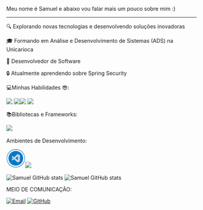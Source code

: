 Meu nome é Samuel e abaixo vou falar mais um pouco sobre mim :)
_________________________________________________________________________________________

🔍 Explorando novas tecnologias e desenvolvendo soluções inovadoras 

🎓 Formando em Análise e Desenvolvimento de Sistemas (ADS) na Unicarioca

💼 Desenvolvedor de Software

🔒 Atualmente aprendendo sobre Spring Security

💻Minhas Habilidades 😎:

<img width="50px" src="https://cdn.jsdelivr.net/gh/devicons/devicon@latest/icons/java/java-original.svg" /> <img width="50px"  src="https://cdn.jsdelivr.net/gh/devicons/devicon@latest/icons/html5/html5-original-wordmark.svg" /><img  width="50px" src="https://cdn.jsdelivr.net/gh/devicons/devicon@latest/icons/css3/css3-original-wordmark.svg" />   <img width="50px" src="https://cdn.jsdelivr.net/gh/devicons/devicon@latest/icons/mysql/mysql-original.svg" />
          
          

📚Bibliotecas e Frameworks:

<img width="45px" src="https://cdn.jsdelivr.net/gh/devicons/devicon@latest/icons/spring/spring-original.svg" />
          




Ambientes de Desenvolvimento:

<img width="50px" src="https://github.com/Pedro-Murilo/icons-for-readme/blob/main/.github/vscode-icon.svg" alt="VSCode Icon" /><img  width="50px" src="https://cdn.jsdelivr.net/gh/devicons/devicon@latest/icons/eclipse/eclipse-original.svg" />

          

![Samuel GitHub stats](https://github-readme-stats.vercel.app/api?username=SamuelSantos20&show_icons=true&theme=aura)     ![Samuel GitHub stats](https://github-readme-stats.vercel.app/api/top-langs/?username=SamuelSantos20&layout=compact&theme=vision-friendly-dark)

MEIO DE COMUNICAÇÃO:

[![Email](https://img.shields.io/badge/Email-blue?style=for-the-badge&logo=gmail)](mailto:samuelfamilia377@gmail.com)  [![GitHub](https://img.shields.io/badge/GitHub-181717?style=for-the-badge&logo=github&logoColor=white)](https://github.com/SamuelSantos20)










